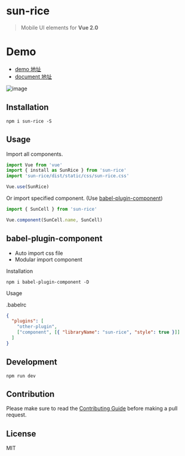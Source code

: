 # sun-rice

> Mobile UI elements for **Vue 2.0**
 
# Demo

- [demo 地址](http://public.jinbaochuang.com/sun-rice/)
- [document 地址](http://public.jinbaochuang.com/sun-rice-doc/)

![image](https://activity-photo-1255552770.cos.ap-chengdu.myqcloud.com/sun-rice/logo.png)

## Installation

```shell
npm i sun-rice -S
```

## Usage

Import all components.

```javascript
import Vue from 'vue'
import { install as SunRice } from 'sun-rice'
import 'sun-rice/dist/static/css/sun-rice.css'

Vue.use(SunRice)
```

Or import specified component. (Use [babel-plugin-component](https://www.npmjs.com/package/babel-plugin-component))

```javascript
import { SunCell } from 'sun-rice'

Vue.component(SunCell.name, SunCell)
```

## babel-plugin-component

- Auto import css file
- Modular import component

Installation

```shell
npm i babel-plugin-component -D
```

Usage

.babelrc

```json
{
  "plugins": [
    "other-plugin",
    ["component", [{ "libraryName": "sun-rice", "style": true }]]
  ]
}
```

## Development

```shell
npm run dev
```

## Contribution

Please make sure to read the [Contributing Guide](https://github.com/labsInsight/sun-rice/blob/master/src/doctype/CONTRIBUTING_zh-cn.md) before making a pull request.

## License
MIT

